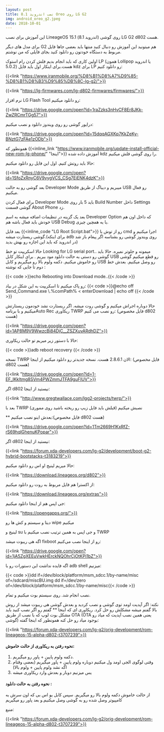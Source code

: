 ```yaml
---
layout: post
title: نصب اندروید 8.1 Oreo روی LG G2
img: android_oreo_g2.jpeg
date: 2018-10-01
---
```


این آموزش برای نصب LineageOS 15.1 (اندروید 8.1) روی گوشی LG G2 d802 هست.

برای مدل های دیگر G2 هم میتونید این آموزش رو دنبال کنید منتها باید بعضی جاها فایل مربوط به دستگاه خودتون رو دانلود کنید بجای فایلی که من نوشتم.

اولین کاری که باید انجام بدیم فلش کردن رام استوک LP (همون Lollipop یا اندروید 5.0.2) هست.برای اینکار اول باید فایل kdz برای LP رو دانلود کنیم:

{{<link "https://www.iranmobile.org/%D8%B1%D8%A7%D9%85-%D8%B1%D8%B3%D9%85%DB%8C-lg-g2/">}}

{{<link "https://lg-firmwares.com/lg-d802-firmwares/firmwares/">}}

نرم افزار LG Flash Tool رو دانلود میکنیم:

{{<link "https://drive.google.com/open?id=1raZzks3nHvCF8Er8JKk-ZwZRCmrTGg57">}}

درایور گوشی رو روی ویندوز دانلود و نصب میکنیم:

{{<link "https://drive.google.com/open?id=15dqqAGXKp7KkZeKy-BNztG7zFAe1zODb">}}

همونطور که {{<inline_link "https://www.iranmobile.org/update-install-official-new-rom-lg-phone/" "اینجا">}} آموزش داده شده kdz را روی گوشی فلش میکنیم.

حالا باید روتش کنیم. اول این فایل رو دانلود میکنیم:

{{<link "https://drive.google.com/open?id=1SfoZxRnyC6V9vygVCS_CSg7EiENK4dzK">}}

بعد گوشی رو به حالت Developer Mode میبریم و دیباگ از طریق USB رو فعال میکنیم.

برای فعال کردن Developer Mode باید 5 بار روی Build Number داخل Settings گوشی قسمت About Phone زد.

بعد یک گزینه در تنظیمات اضافه میشه به اسم Developer Option که داخل اون هم خودش باید فعال باشه هم USB Debug یا یه همچین چیزی.

بعد فایل {{<inline_code "LG Root Script.bat">}} رو از توش با cmd اجرا میکنیم و گوشی ریستارت میشه.(برای اینکه adb روی ویندوز گوشی رو بشناسه اگر پیغام باز شد در اندروید که باید این اجازه رو بهش بدید)

حالا اسکریپت تو خط Looking for LG serial port.. میمونه و جلوتر نمیره. حالا باید گوشی رو دستی به حالت دانلود مود ببریم . برای اینکار کابل USB رو قطع میکنیم گوشی رو خاموش میکنیم. دکمه ولوم بالا رو میگیریم و کابل USB رو وصل میکنیم. بعدش خط دوم تا جایی که نوشته :

{{< code >}}echo Rebooting into Download mode..{{< /code >}}

رو پاک میکنیم تا اسکریپت به این شکل در بیاد:
{{< code >}}@echo off
Send_Command.exe \\.\%comPath% < enterDownload | echo off
{{< /code >}}

حالا دوباره اجراش میکنیم و گوشی روت میشه. اگر ریستارت نشد خودمون ریستارتش میکنیم و با برنامهAuto Rec ریکاوری TWRP رو نصب می کنیم: (فایل مخصوص d802 هست)

{{<link "https://drive.google.com/open?id=1AP8M9V9WwzcBi84DjC__ZSZXuvARdhDZ">}}

حالا با دستور زیر میریم تو حالت ریکاوری:

{{< code >}}adb reboot recovery
{{< /code >}}

نسخه TWRP الان 2.8.6.1 هست. نسخه جدیدتر رو دانلود میکنیم از اینجا: (فایل مخصوص d802 هست)

{{<link "https://drive.google.com/open?id=1-EF_lKkltmg8SVm4PWZmmJTFA9guFIUV">}}

اگر d802 نیستید از اینجا:

{{<link "http://www.gregtwallace.com/lgg2-projects/twrp/">}}

بعد با TWRP نصبش میکنیم (قبلش باید فایل زیپ رو ریخته باشید روی مموری)

** بعدش اینو نصب میکنیم:(فایل مخصوص d802 هست)

{{<link "https://drive.google.com/open?id=1Tm2669H1KxRfZ-rS69hqlGhenuKPopar">}}

اگر d802 نیستید از اینجا:

{{<link "https://forum.xda-developers.com/lg-g2/development/boot-g2-hybrid-bootstacks-t3183219">}}

حالا میریم لینیج او اس رو دانلود میکنیم:

{{<link "https://download.lineageos.org/d802">}}

از اکسترا هم فایل مربوط به روت رو دانلود میکنیم:

{{<link "https://download.lineageos.org/extras">}}

جی اپس هم از اینجا دانلود میکنیم:

{{<link "https://opengapps.org/">}}

دیتا و سیستم و کش ها رو wipe میکنیم

لینیج و su و جی اپس به همین ترتیب نصب میکنیم با TWRP

اگه هی ریبوت میشد fixboot رو از اینجا نصب می‌کنیم:

{{<link "https://drive.google.com/open?id=1jA5ZgXEEuVwkHErckNQOhrCjOtKPi1bZ">}}

اگه فایده نداشت این دستورات رو با adb shell میزنیم:

{{< code >}}dd if=/dev/block/platform/msm_sdcc.1/by-name/misc of=/sdcard/miscBU.img
dd if=/dev/zero of=/dev/block/platform/msm_sdcc.1/by-name/misc{{< /code >}}

نصب انجام شد. روی سیستم بوت میکنیم و تمام.

نکته: اگر آپدیت اومد توی گوشی و نصب کردید و بعدش گوشی هی ریبوت میشد از روش بالا گفتم میشه مشکلش رو حل کرد. ریکاوری ای که اینجا ** گفتم رو اگر نصب کنید باید مشکل بوت لوپ که با نصب از طریق OTA (OTA یعنی همین نصب آپدیت که میاد رو گوشی) بوجود میاد رو حل کنه همونطور که اینجا گفته:

{{<link "https://forum.xda-developers.com/lg-g2/orig-development/rom-lineageos-15-alpha-d802-t3707239">}}

<h4>نحوه رفتن به ریکاوری از حالت خاموش:</h4>
<ol>
<li>دکمه ولوم پایین + پاور رو میگیریم.</li>

<li>وقتی لوگوی الجی اومد ول میکنیم دوباره ولوم پایین + پاور میگیریم (بعضی وقتام اگه نشد ولوم پایین + ولوم بالا)</li>

<li>یس میزنیم دوبار و بعدش وارد ریکاوری میشه</li>
</ol>
<h4>نحوه رفتن به حالت دانلود :</h4>

از حالت خاموش دکمه ولوم بالا رو میگیریم. سپس کابل یو اس بی که اون سرش به کامپیوتر وصل شده رو به گوشی وصل میکنیم.و بعد پاور رو میگیریم


منبع:

{{<link "https://forum.xda-developers.com/lg-g2/orig-development/rom-lineageos-15-alpha-d802-t3707239">}}